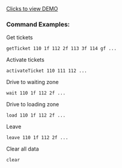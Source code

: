 <a href="https://tms-simulator.herokuapp.com/" target="_blank">Clicks to view DEMO</a>

<h3>Command Examples:</h3>

Get tickets
```
getTicket 110 1f 112 2f 113 3f 114 gf ...
```

Activate tickets
```
activateTicket 110 111 112 ...
```

Drive to waiting zone
```
wait 110 1f 112 2f ...
```

Drive to loading zone
```
load 110 1f 112 2f ...
```

Leave
```
leave 110 1f 112 2f ...
```

Clear all data
```
clear
```
